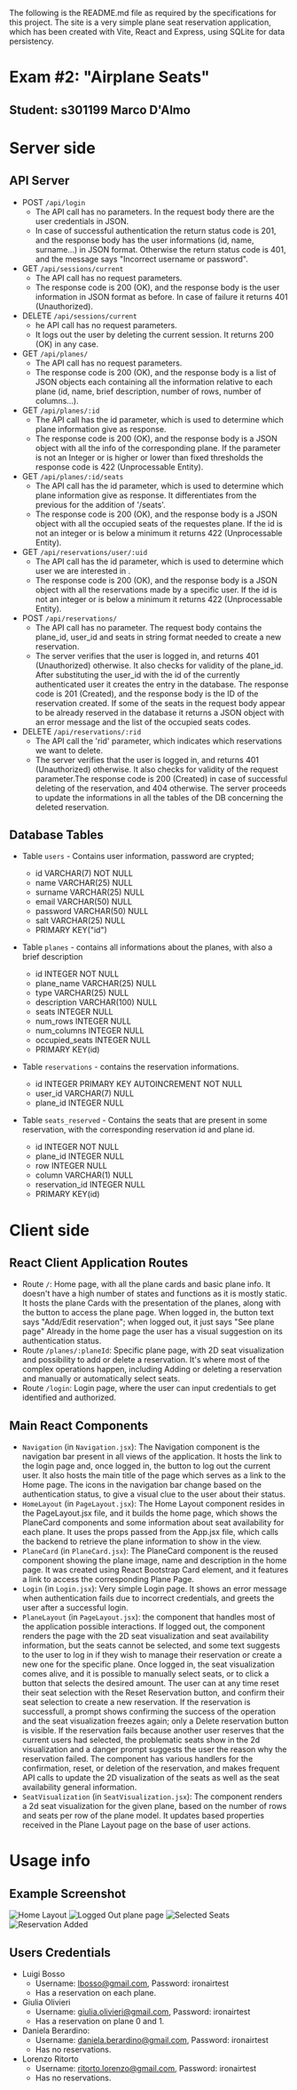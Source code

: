 The following is the README.md file as required by the specifications for this project. The site is a very simple plane seat reservation application, which has been created with Vite, React and Express, using SQLite for data persistency.

# Exam #2: "Airplane Seats"

## Student: s301199 Marco D'Almo

# Server side

## API Server

- POST `/api/login`
  - The API call has no parameters. In the request body there are the user credentials in JSON.
  - In case of successful authentication the return status code is 201, and the response body has the user informations (id, name, surname...) in JSON format. Otherwise the return status code is 401, and the message says "Incorrect username or password".
- GET `/api/sessions/current`
  - The API call has no request parameters.
  - The response code is 200 (OK), and the response body is the user information in JSON format as before. In case of failure it returns 401 (Unauthorized).
- DELETE `/api/sessions/current`
  - he API call has no request parameters.
  - It logs out the user by deleting the current session. It returns 200 (OK) in any case.
- GET `/api/planes/`
  - The API call has no request parameters.
  - The response code is 200 (OK), and the response body is a list of JSON objects each containing all the information relative to each plane (id, name, brief description, number of rows, number of columns...).
- GET `/api/planes/:id`
  - The API call has the id parameter, which is used to determine which plane information give as response.
  - The response code is 200 (OK), and the response body is a JSON object with all the info of the corresponding plane. If the parameter is not an Integer or is higher or lower than fixed thresholds the response code is 422 (Unprocessable Entity).
- GET `/api/planes/:id/seats`
  - The API call has the id parameter, which is used to determine which plane information give as response. It differentiates from the previous for the addition of '/seats'.
  - The response code is 200 (OK), and the response body is a JSON object with all the occupied seats of the requestes plane. If the id is not an integer or is below a minimum it returns 422 (Unprocessable Entity).
- GET `/api/reservations/user/:uid`
  - The API call has the id parameter, which is used to determine which user we are interested in .
  - The response code is 200 (OK), and the response body is a JSON object with all the reservations made by a specific user. If the id is not an integer or is below a minimum it returns 422 (Unprocessable Entity).
- POST `/api/reservations/`
  - The API call has no parameter. The request body contains the plane_id, user_id and seats in string format needed to create a new reservation.
  - The server verifies that the user is logged in, and returns 401 (Unauthorized) otherwise. It also checks for validity of the plane_id. After substituting the user_id with the id of the currently authenticated user it creates the entry in the database. The response code is 201 (Created), and the response body is the ID of the reservation created. If some of the seats in the request body appear to be already reserved in the database it returns a JSON object with an error message and the list of the occupied seats codes.
- DELETE `/api/reservations/:rid`
  - The API call the 'rid' parameter, which indicates which reservations we want to delete.
  - The server verifies that the user is logged in, and returns 401 (Unauthorized) otherwise. It also checks for validity of the request parameter.The response code is 200 (Created) in case of successful deleting of the reservation, and 404 otherwise. The server proceeds to update the informations in all the tables of the DB concerning the deleted reservation.
## Database Tables

- Table `users` - Contains user information, password are crypted;
  - id VARCHAR(7) NOT NULL
  - name VARCHAR(25) NULL
  - surname VARCHAR(25) NULL
  - email VARCHAR(50) NULL
  - password VARCHAR(50) NULL
  - salt VARCHAR(25) NULL
  - PRIMARY KEY("id")

- Table `planes` - contains all informations about the planes, with also a brief description
  - id INTEGER NOT NULL
  - plane_name VARCHAR(25) NULL
  - type VARCHAR(25) NULL
  - description VARCHAR(100) NULL
  - seats INTEGER NULL
  - num_rows INTEGER NULL
  - num_columns INTEGER NULL
  - occupied_seats INTEGER NULL
  - PRIMARY KEY(id)
- Table `reservations` - contains the reservation informations.
  - id INTEGER PRIMARY KEY AUTOINCREMENT NOT NULL
  - user_id VARCHAR(7) NULL
  - plane_id INTEGER NULL
- Table `seats_reserved` - Contains the seats that are present in some reservation, with the corresponding reservation id and plane id.
  - id INTEGER NOT NULL
  - plane_id INTEGER NULL
  - row INTEGER NULL
  - column VARCHAR(1) NULL
  - reservation_id INTEGER NULL
  - PRIMARY KEY(id)


# Client side

## React Client Application Routes

- Route `/`: Home page, with all the plane cards and basic plane info. It doesn't have a high number of states and functions as it is mostly static. It hosts the plane Cards with the presentation of the planes, along with the button to access the plane page. When logged in, the button text says "Add/Edit reservation"; when logged out, it just says "See plane page" Already in the home page the user has a visual suggestion on its authentication status.
- Route `/planes/:planeId`: Specific plane page, with 2D seat visualization and possibility to add or delete a reservation. It's where most of the complex operations happen, including Adding or deleting a reservation and manually or automatically select seats.
- Route `/login`: Login page, where the user can input credentials to get identified and authorized.

## Main React Components

- `Navigation` (in `Navigation.jsx`): The Navigation component is the navigation bar present in all views of the application. It hosts the link to the login page and, once logged in, the button to log out the current user. It also hosts the main title of the page which serves as a link to the Home page. The icons in the navigation bar change based on the authentication status, to give a visual clue to the user about their status.
- `HomeLayout` (in `PageLayout.jsx`): The Home Layout component resides in the PageLayout.jsx file, and it builds the home page, which shows the PlaneCard components and some information about seat availability for each plane. It uses the props passed from the App.jsx file, which calls the backend to retrieve the plane information to show in the view.
- `PlaneCard` (in `PlaneCard.jsx`): The PlaneCard component is the reused component showing the plane image, name and description in the home page. It was created using React Bootstrap Card element, and it features a link to access the corresponding Plane Page.
- `Login` (in `Login.jsx`): Very simple Login page. It shows an error message when authentication fails due to incorrect credentials, and greets the user after a successful login.
- `PlaneLayout` (in `PageLayout.jsx`): the component that handles most of the application possible interactions. If logged out, the component renders the page with the 2D seat visualization and seat availability information, but the seats cannot be selected, and some text suggests to the user to log in if they wish to manage their reservation or create a new one for the specific plane. Once logged in, the seat visualization comes alive, and it is possible to manually select seats, or to click a button that selects the desired amount. The user can at any time reset their seat selection with the Reset Reservation button, and confirm their seat selection to create a new reservation. If the reservation is successfull, a prompt shows confirming the success of the operation and the seat visualization freezes again; only a Delete reservation button is visible. If the reservation fails because another user reserves that the current users had selected, the problematic seats show in the 2d visualization and a danger prompt suggests the user the reason why the reservation failed.
The component has various handlers for the confirmation, reset, or deletion of the reservation, and makes frequent API calls to update the 2D visualization of the seats as well as the seat availability general information.
- `SeatVisualization` (in `SeatVisualization.jsx`): The component renders a 2d seat visualization for the given plane, based on the number of rows and seats per row of the plane model. It updates based properties received in the Plane Layout page on the base of user actions.

# Usage info

## Example Screenshot

![Home Layout](./screenshots/Screenshot1.png)
![Logged Out plane page](./screenshots/Screenshot4.png)
![Selected Seats](./screenshots/Screenshot3.png)
![Reservation Added](./screenshots/Screenshot2.png)



## Users Credentials

- Luigi Bosso
  - Username: lbosso@gmail.com, Password: ironairtest
  - Has a reservation on each plane.
- Giulia Olivieri
  - Username: giulia.olivieri@gmail.com, Password: ironairtest
  - Has a reservation on plane 0 and 1.
- Daniela Berardino: 
  - Username: daniela.berardino@gmail.com, Password: ironairtest
  - Has no reservations.
- Lorenzo Ritorto
  - Username: ritorto.lorenzo@gmail.com, Password: ironairtest
  - Has no reservations.

